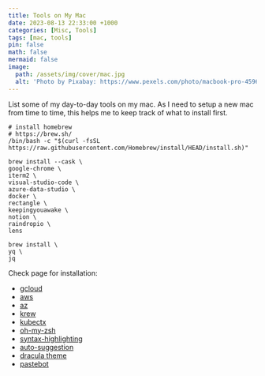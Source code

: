 ```yaml
---
title: Tools on My Mac
date: 2023-08-13 22:33:00 +1000
categories: [Misc, Tools]
tags: [mac, tools]
pin: false
math: false
mermaid: false
image:
  path: /assets/img/cover/mac.jpg
  alt: 'Photo by Pixabay: https://www.pexels.com/photo/macbook-pro-459653/'
---
```


List some of my day-to-day tools on my mac. As I need to setup a new mac from time to time, this helps me to keep track of what to install first.

``` shell
# install homebrew
# https://brew.sh/
/bin/bash -c "$(curl -fsSL https://raw.githubusercontent.com/Homebrew/install/HEAD/install.sh)"

brew install --cask \
google-chrome \
iterm2 \
visual-studio-code \
azure-data-studio \
docker \
rectangle \
keepingyouawake \
notion \
raindropio \
lens

brew install \
yq \
jq
```

Check page for installation:

- [gcloud](https://cloud.google.com/sdk/docs/install)
- [aws](https://docs.aws.amazon.com/cli/latest/userguide/getting-started-install.html)
- [az](https://learn.microsoft.com/en-us/cli/azure/install-azure-cli-macos)
- [krew](https://krew.sigs.k8s.io/docs/user-guide/setup/install/)
- [kubectx](https://github.com/ahmetb/kubectx#installation)
- [oh-my-zsh](https://ohmyz.sh/#install)
- [syntax-highlighting](https://github.com/zsh-users/zsh-syntax-highlighting)
- [auto-suggestion](https://github.com/zsh-users/zsh-autosuggestions)
- [dracula theme](https://draculatheme.com/iterm)
- [pastebot](https://tapbots.com/pastebot/)
